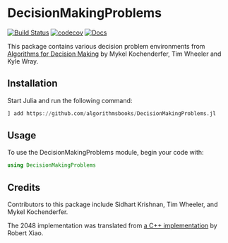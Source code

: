 # DecisionMakingProblems

[![Build Status](https://github.com/algorithmsbooks/DecisionMakingProblems.jl/workflows/CI/badge.svg)](https://github.com/algorithmsbooks/DecisionMakingProblems.jl/actions)
[![codecov](https://codecov.io/gh/algorithmsbooks/DecisionMakingProblems.jl/branch/master/graph/badge.svg)](https://codecov.io/gh/algorithmsbooks/DecisionMakingProblems.jl)
[![Docs](https://img.shields.io/badge/docs-stable-blue.svg)](https://algorithmsbooks.github.io/DecisionMakingProblems.jl/)

This package contains various decision problem environments from [Algorithms for Decision Making](https://algorithmsbook.com/) by Mykel Kochenderfer, Tim Wheeler and Kyle Wray.

## Installation

Start Julia and run the following command:

```julia
] add https://github.com/algorithmsbooks/DecisionMakingProblems.jl
```

## Usage

To use the DecisionMakingProblems module, begin your code with:

```julia
using DecisionMakingProblems
```

## Credits

Contributors to this package include Sidhart Krishnan, Tim Wheeler, and Mykel Kochenderfer.

The 2048 implementation was translated from [a C++ implementation](https://github.com/nneonneo/2048-ai) by Robert Xiao.
